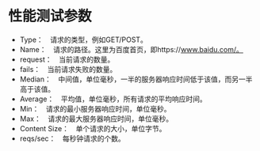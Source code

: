 # 性能测试参数

- Type：　请求的类型，例如GET/POST。
- Name：　请求的路径。这里为百度首页，即https://www.baidu.com/。
- request：　当前请求的数量。
- fails：　当前请求失败的数量。
- Median：　中间值，单位毫秒，一半的服务器响应时间低于该值，而另一半高于该值。
- Average：　平均值，单位毫秒，所有请求的平均响应时间。
- Min：　请求的最小服务器响应时间，单位毫秒。
- Max：　请求的最大服务器响应时间，单位毫秒。
- Content Size：　单个请求的大小，单位字节。
- reqs/sec：　每秒钟请求的个数。



